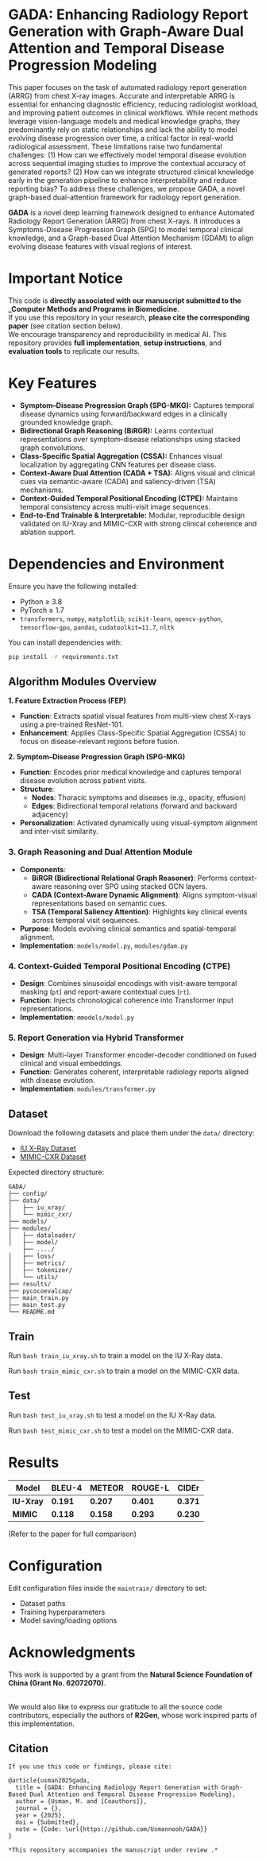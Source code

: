 # GADA: Enhancing Radiology Report Generation with Graph-Aware Dual Attention and Temporal Disease Progression Modeling

This paper focuses on the task of automated radiology report generation (ARRG) from chest X-ray images. Accurate and interpretable ARRG is essential for enhancing diagnostic efficiency, reducing radiologist workload, and improving patient outcomes in clinical workflows. While recent methods leverage vision-language models and medical knowledge graphs, they predominantly rely on static relationships and lack the ability to model evolving disease progression over time, a critical factor in real-world radiological assessment. These limitations raise two fundamental challenges:
(1) How can we effectively model temporal disease evolution across sequential imaging studies to improve the contextual accuracy of generated reports?  (2) How can we integrate structured clinical knowledge early in the generation pipeline to enhance interpretability and reduce reporting bias?  To address these challenges, we propose GADA, a novel graph-based dual-attention framework for radiology report generation. 

**GADA** is a novel deep learning framework designed to enhance Automated Radiology Report Generation (ARRG) from chest X-rays. It introduces a Symptoms-Disease Progression Graph (SPG) to model temporal clinical knowledge, and a Graph-based Dual Attention Mechanism (GDAM) to align evolving disease features with visual regions of interest.



#  Important Notice

 This code is **directly associated with our manuscript submitted to the _Computer Methods and Programs in Biomedicine**.  
If you use this repository in your research, **please cite the corresponding paper** (see citation section below).  
We encourage transparency and reproducibility in medical AI. This repository provides **full implementation**, **setup instructions**, and **evaluation tools** to replicate our results.



# Key Features

- **Symptom–Disease Progression Graph (SPG-MKG):** Captures temporal disease dynamics using forward/backward edges in a clinically grounded knowledge graph.
- **Bidirectional Graph Reasoning (BiRGR):** Learns contextual representations over symptom–disease relationships using stacked graph convolutions.
- **Class-Specific Spatial Aggregation (CSSA):** Enhances visual localization by aggregating CNN features per disease class.
- **Context-Aware Dual Attention (CADA + TSA):** Aligns visual and clinical cues via semantic-aware (CADA) and saliency-driven (TSA) mechanisms.
- **Context-Guided Temporal Positional Encoding (CTPE):** Maintains temporal consistency across multi-visit image sequences.
- **End-to-End Trainable & Interpretable:** Modular, reproducible design validated on IU-Xray and MIMIC-CXR with strong clinical coherence and ablation support.




#  Dependencies and Environment

Ensure you have the following installed:

- Python ≥ 3.8  
- PyTorch ≥ 1.7  
- `transformers`, `numpy`, `matplotlib`, `scikit-learn`, `opencv-python`, `tensorflow-gpu`,  `pandas`, `cudatoolkit=11.7`, `nltk`

You can install dependencies with:

```bash
pip install -r requirements.txt
```
##  Algorithm Modules Overview

 **1. Feature Extraction Process (FEP)**
- **Function**: Extracts spatial visual features from multi-view chest X-rays using a pre-trained ResNet-101.
- **Enhancement**: Applies Class-Specific Spatial Aggregation (CSSA) to focus on disease-relevant regions before fusion.


 **2. Symptom–Disease Progression Graph (SPG-MKG)**
- **Function**: Encodes prior medical knowledge and captures temporal disease evolution across patient visits.
- **Structure**:
  - **Nodes**: Thoracic symptoms and diseases (e.g., opacity, effusion)
  - **Edges**: Bidirectional temporal relations (forward and backward adjacency)
- **Personalization**: Activated dynamically using visual-symptom alignment and inter-visit similarity.



### **3. Graph Reasoning and Dual Attention Module**
- **Components**:
  - **BiRGR (Bidirectional Relational Graph Reasoner)**: Performs context-aware reasoning over SPG using stacked GCN layers.
  - **CADA (Context-Aware Dynamic Alignment)**: Aligns symptom-visual representations based on semantic cues.
  - **TSA (Temporal Saliency Attention)**: Highlights key clinical events across temporal visit sequences.
- **Purpose**: Models evolving clinical semantics and spatial-temporal alignment.
- **Implementation**: `models/model.py`, `modules/gdam.py`



### **4. Context-Guided Temporal Positional Encoding (CTPE)**
- **Design**: Combines sinusoidal encodings with visit-aware temporal masking (`pt`) and report-aware contextual cues (`rt`).
- **Function**: Injects chronological coherence into Transformer input representations.
- **Implementation**: `mmodels/model.py`



### **5. Report Generation via Hybrid Transformer**
- **Design**: Multi-layer Transformer encoder-decoder conditioned on fused clinical and visual embeddings.
- **Function**: Generates coherent, interpretable radiology reports aligned with disease evolution.
- **Implementation**: `modules/transformer.py`



 ##  Dataset

Download the following datasets and place them under the `data/` directory:

* [IU X-Ray Dataset](https://iuhealth.org/find-medical-services/x-rays)
* [MIMIC-CXR Dataset](https://physionet.org/content/mimic-cxr-jpg/2.0.0/)

Expected directory structure:

```
GADA/
├── config/
├── data/
│   ├── iu_xray/
│   └── mimic_cxr/
├── models/
├── modules/
│   ├── dataloader/
│   ├── model/
    ├── ..../
│   ├── loss/
│   ├── metrics/
│   ├── tokenizer/
│   └── utils/
├── results/
├── pycocoevalcap/
├── main_train.py
├── main_test.py
└── README.md
```
## Train

Run `bash train_iu_xray.sh` to train a model on the IU X-Ray data.

Run `bash train_mimic_cxr.sh` to train a model on the MIMIC-CXR data.

## Test

Run `bash test_iu_xray.sh` to test a model on the IU X-Ray data.

Run `bash test_mimic_cxr.sh` to test a model on the MIMIC-CXR data.


# Results
| Model    | BLEU-4    | METEOR    | ROUGE-L   | CIDEr     |
| -------- | --------- | --------- | --------- | --------- |
| **IU-Xray** | **0.191** | **0.207** | **0.401** | **0.371** |
| **MIMIC** | **0.118** | **0.158** | **0.293** | **0.230** |

(Refer to the paper for full comparison)
#  Configuration

Edit configuration files inside the `maintrain/` directory to set:

* Dataset paths
* Training hyperparameters
* Model saving/loading options

# Acknowledgments

This work is supported by a grant from the **Natural Science Foundation of China (Grant No. 62072070)**.  <br><br>

We would also like to express our gratitude to all the source code contributors, especially the authors of **R2Gen**, whose work inspired parts of this implementation.


## Citation 
```
If you use this code or findings, please cite:  

@article{usman2025gada,  
  title = {GADA: Enhancing Radiology Report Generation with Graph-Based Dual Attention and Temporal Disease Progression Modeling},  
  author = {Usman, M. and [Coauthors]},  
  journal = {},  
  year = {2025},  
  doi = {Submitted},  
  note = {Code: \url{https://github.com/Usmannooh/GADA}}  
}  

*This repository accompanies the manuscript under review .*  

```


